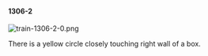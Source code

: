 #### 1306-2
![train-1306-2-0.png](https://github.com/lil-lab/nlvr/raw/master/nlvr/train/images/42/train-1306-2-0.png "train-1306-2-0.png")

There is a yellow circle closely touching right wall of a box.